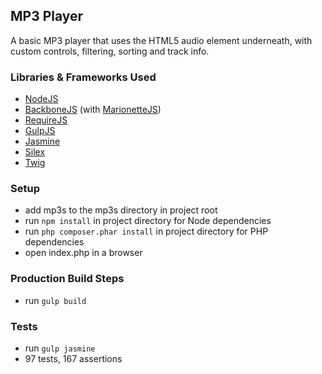## MP3 Player

A basic MP3 player that uses the HTML5 audio element underneath, with custom controls, filtering, sorting and track info.

### Libraries & Frameworks Used

* [NodeJS](http://nodejs.org/)
* [BackboneJS](http://backbonejs.org/) (with [MarionetteJS](http://marionettejs.com/))
* [RequireJS](http://requirejs.org/)
* [GulpJS](http://gulpjs.com/)
* [Jasmine](http://pivotal.github.io/jasmine/)
* [Silex](http://silex.sensiolabs.org/)
* [Twig](http://twig.sensiolabs.org/)

### Setup

* add mp3s to the mp3s directory in project root
* run `npm install` in project directory for Node dependencies
* run `php composer.phar install` in project directory for PHP dependencies
* open index.php in a browser

### Production Build Steps

* run `gulp build`

### Tests

* run `gulp jasmine`
* 97 tests, 167 assertions